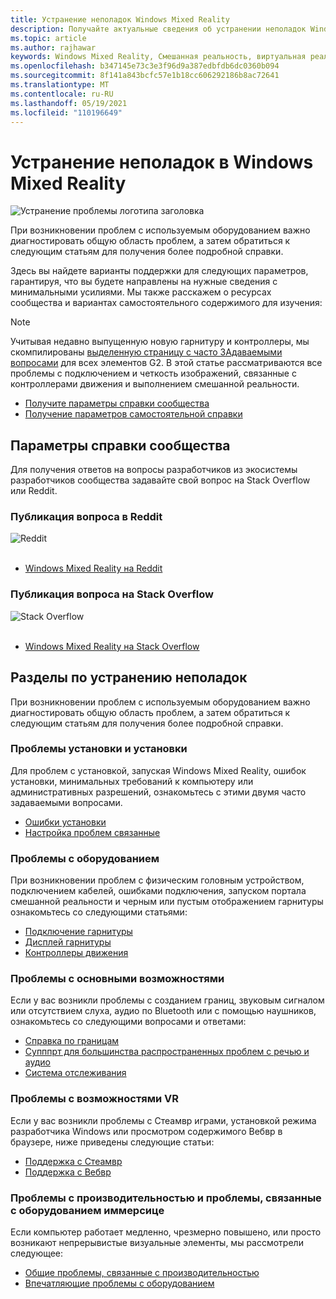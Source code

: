```yaml
---
title: Устранение неполадок Windows Mixed Reality
description: Получайте актуальные сведения об устранении неполадок Windows Mixed Reality, которые выходят за рамки стандартной документации по поддержке пользователей.
ms.topic: article
ms.author: rajhawar
keywords: Windows Mixed Reality, Смешанная реальность, виртуальная реальность, VR, MR, устранение неполадок, ошибки, Справка, поддержка
ms.openlocfilehash: b347145e73c3e3f96d9a387edbfdb6dc0360b094
ms.sourcegitcommit: 8f141a843bcfc57e1b18cc606292186b8ac72641
ms.translationtype: MT
ms.contentlocale: ru-RU
ms.lasthandoff: 05/19/2021
ms.locfileid: "110196649"
---
```

# <a name="troubleshooting-in-windows-mixed-reality"></a>Устранение неполадок в Windows Mixed Reality

![Устранение проблемы логотипа заголовка](images/1050px-Mixedrealityportal.png)

При возникновении проблем с используемым оборудованием важно диагностировать общую область проблем, а затем обратиться к следующим статьям для получения более подробной справки.

Здесь вы найдете варианты поддержки для следующих параметров, гарантируя, что вы будете направлены на нужные сведения с минимальными усилиями. Мы также расскажем о ресурсах сообщества и вариантах самостоятельного содержимого для изучения:

>[!Note]
>Учитывая недавно выпущенную новую гарнитуру и контроллеры, мы скомпилированы [выделенную страницу с часто ЗАдаваемыми вопросами](reverbG2-faq.yml) для всех элементов G2. В этой статье рассматриваются все проблемы с подключением и четкость изображений, связанные с контроллерами движения и выполнением смешанной реальности.

- [Получите параметры справки сообщества](#community-help-options)
- [Получение параметров самостоятельной справки](#troubleshooting-topics)

## <a name="community-help-options"></a>Параметры справки сообщества

Для получения ответов на вопросы разработчиков из экосистемы разработчиков сообщества задавайте свой вопрос на Stack Overflow или Reddit.

### <a name="post-a-question-on-reddit"></a>Публикация вопроса в Reddit
<div class='icon is-large'>
    <img alt='Reddit' src='https://docs.microsoft.com/media/logos/logo_reddit.svg'>
</div><br/>

- [Windows Mixed Reality на Reddit](https://www.reddit.com/r/WindowsMR/)

### <a name="post-a-question-on-stack-overflow"></a>Публикация вопроса на Stack Overflow
<div class='icon is-large'>
    <img alt='Stack Overflow' src='https://docs.microsoft.com/media/logos/logo_stackoverflow.svg'>
</div><br/>

- [Windows Mixed Reality на Stack Overflow](https://stackoverflow.com/questions/tagged/windows-mixed-reality)

## <a name="troubleshooting-topics"></a>Разделы по устранению неполадок

При возникновении проблем с используемым оборудованием важно диагностировать общую область проблем, а затем обратиться к следующим статьям для получения более подробной справки. 

### <a name="installation-and-setup-issues"></a>Проблемы установки и установки

Для проблем с установкой, запуская Windows Mixed Reality, ошибок установки, минимальных требований к компьютеру или административных разрешений, ознакомьтесь с этими двумя часто задаваемыми вопросами.

- [Ошибки установки](installation_errors.md)
- [Настройка проблем связанные](wmr-setup-faq.yml)

### <a name="hardware-issues"></a>Проблемы с оборудованием

При возникновении проблем с физическим головным устройством, подключением кабелей, ошибками подключения, запуском портала смешанной реальности и черным или пустым отображением гарнитуры ознакомьтесь со следующими статьями:

- [Подключение гарнитуры](headset-connectivity.md)
- [Дисплей гарнитуры](headset-display.md)
- [Контроллеры движения](motion-controller-problems.md)

### <a name="core-experience-issues"></a>Проблемы с основными возможностями

Если у вас возникли проблемы с созданием границ, звуковым сигналом или отсутствием слуха, аудио по Bluetooth или с помощью наушников, ознакомьтесь со следующими вопросами и ответами:

- [Справка по границам](boundary-questions.md)
- [Супппрт для большинства распространенных проблем с речью и аудио](speech-and-audio.md)
- [Система отслеживания](tracking.md)

### <a name="vr-experience-issues"></a>Проблемы с возможностями VR

Если у вас возникли проблемы с Стеамвр играми, установкой режима разработчика Windows или просмотром содержимого Вебвр в браузере, ниже приведены следующие статьи:

- [Поддержка с Стеамвр](steamvr-questions.md)
- [Поддержка с Вебвр](webvr-questions.md)

### <a name="performance-issues-and-immersice-hardware-related-issues"></a>Проблемы с производительностью и проблемы, связанные с оборудованием иммерсице

Если компьютер работает медленно, чрезмерно повышено, или просто возникают непрерывистые визуальные элементы, мы рассмотрели следующее:

- [Общие проблемы, связанные с производительностью](performance-questions.md)
- [Впечатляющие проблемы с оборудованием](other-questions.md)
